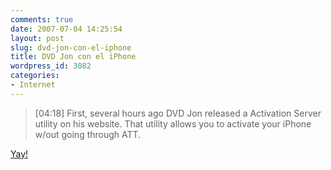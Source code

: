 ```yaml
---
comments: true
date: 2007-07-04 14:25:54
layout: post
slug: dvd-jon-con-el-iphone
title: DVD Jon con el iPhone
wordpress_id: 3082
categories:
- Internet
---
```


> [04:18]  First, several hours ago DVD Jon released a Activation Server utility on his website.
That utility allows you to activate your iPhone w/out going through ATT.





[Yay!](http://iphone.fiveforty.net/wiki/index.php?title=Latest_Summary#July_4.2C_2007)
